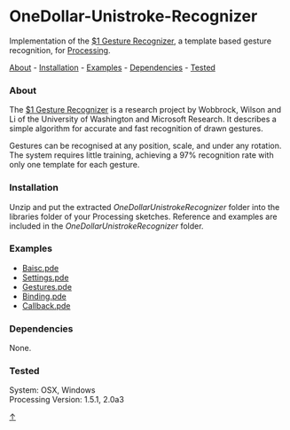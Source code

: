 # <a id="p5_top"></a>OneDollar-Unistroke-Recognizer

Implementation of the [$1 Gesture Recognizer](http://depts.washington.edu/aimgroup/proj/dollar/), a template based gesture recognition, for [Processing](http://processing.org/).

[About](https://github.com/DariusMorawiec/OneDollar-Unistroke-Recognizer#p5_about) - [Installation](https://github.com/DariusMorawiec/OneDollar-Unistroke-Recognizer#p5_installation) - [Examples](https://github.com/DariusMorawiec/OneDollar-Unistroke-Recognizer#p5_examples) - [Dependencies](https://github.com/DariusMorawiec/OneDollar-Unistroke-Recognizer#p5_dependencies) - [Tested](https://github.com/DariusMorawiec/OneDollar-Unistroke-Recognizer#p5_tested)

### <a id="p5_about"></a>About

The [$1 Gesture Recognizer](http://depts.washington.edu/aimgroup/proj/dollar/) is a research project by Wobbrock, Wilson and Li of
the University of Washington and Microsoft Research. It describes a simple
algorithm for accurate and fast recognition of drawn gestures.

Gestures can be recognised at any position, scale, and under any rotation.
The system requires little training, achieving a 97% recognition rate with 
only one template for each gesture.


### <a id="p5_installation"></a>Installation

Unzip and put the extracted *OneDollarUnistrokeRecognizer* folder into the libraries folder of your Processing sketches. Reference and examples are included in the *OneDollarUnistrokeRecognizer* folder.

### <a id="p5_examples"></a>Examples
* [Baisc.pde](https://github.com/DariusMorawiec/OneDollar-Unistroke-Recognizer/blob/master/examples/Basic/Basic.pde)
* [Settings.pde](https://github.com/DariusMorawiec/OneDollar-Unistroke-Recognizer/blob/master/examples/Settings/Settings.pde)
* [Gestures.pde](https://github.com/DariusMorawiec/OneDollar-Unistroke-Recognizer/blob/master/examples/Gestures/Gestures.pde)
* [Binding.pde](https://github.com/DariusMorawiec/OneDollar-Unistroke-Recognizer/blob/master/examples/Binding/Binding.pde)
* [Callback.pde](https://github.com/DariusMorawiec/OneDollar-Unistroke-Recognizer/blob/master/examples/Callback/Callback.pde)


### <a id="p5_dependencies"></a>Dependencies
None.

### <a id="p5_tested"></a>Tested
System: OSX, Windows<br>
Processing Version: 1.5.1, 2.0a3

[&uarr;](#p5_top)
